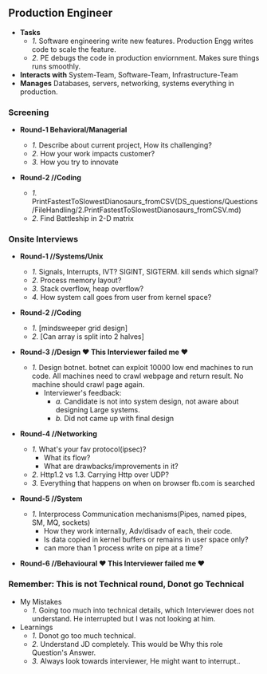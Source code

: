 ## Production Engineer
- **Tasks**
  - *1.* Software engineering write new features. Production Engg writes code to scale the feature. 
  - *2.* PE debugs the code in production enviornment. Makes sure things runs smoothly. 
- **Interacts with** System-Team, Software-Team, Infrastructure-Team
- **Manages** Databases, servers, networking, systems everything in production.

### Screening
- **Round-1 Behavioral/Managerial**
  - *1.* Describe about current project, How its challenging?
  - *2.* How your work impacts customer?
  - *3.* How you try to innovate

- **Round-2 //Coding**
  - *1.* PrintFastestToSlowestDianosaurs_fromCSV(DS_questions/Questions/FileHandling/2.PrintFastestToSlowestDianosaurs_fromCSV.md)
  - *2.* Find Battleship in 2-D matrix

### Onsite Interviews
- **Round-1 //Systems/Unix**
  - *1.* Signals, Interrupts, IVT? SIGINT, SIGTERM. kill sends which signal?
  - *2.* Process memory layout? 
  - *3.* Stack overflow, heap overflow?
  - *4.* How system call goes from user from kernel space?

- **Round-2 //Coding**
  - *1.* [mindsweeper grid design]
  - *2.* [Can array is split into 2 halves]

- **Round-3 //Design             ♥️ This Interviewer failed me ♥️**
  - *1.* Design botnet. botnet can exploit 10000 low end machines to run code. All machines need to crawl webpage and return result. No machine should crawl page again.
    - Interviewer's feedback:
      - *a.* Candidate is not into system design, not aware about designing Large systems.
      - *b.* Did not came up with final design

- **Round-4 //Networking**
  - *1.* What's your fav protocol(ipsec)?
    - What its flow?
    - What are drawbacks/improvements in it?
  - *2.* Http1.2 vs 1.3. Carrying Http over UDP?
  - *3.* Everything that happens on when on browser fb.com is searched

- **Round-5 //System**
  - *1.* Interprocess Communication mechanisms(Pipes, named pipes, SM, MQ, sockets)
    - How they work internally, Adv/disadv of each, their code.
    - Is data copied in kernel buffers or remains in user space only?
    - can more than 1 process write on pipe at a time?

- **Round-6 //Behavioural ♥️ This Interviewer failed me ♥️**
### Remember: This is not Technical round, Donot go Technical
  - My Mistakes
    - *1.* Going too much into technical details, which Interviewer does not understand. He interrupted but I was not looking at him.
  - Learnings
    - *1.* Donot go too much technical.
    - *2.* Understand JD completely. This would be Why this role Question's Answer.
    - *3.* Always look towards interviewer, He might want to interrupt..
